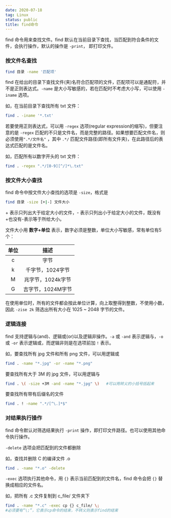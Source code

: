 ```yaml
---
date: 2020-07-18
tag: Linux
status: public
title: find命令
---
```




find 命令用来查找文件。find 默认在当前目录下查找，当匹配到符合条件的文件，会执行操作，默认的操作是 `-print`， 即打印文件。

### 按文件名查找

```bash
find 目录 -name '匹配项'
```

find 在给出的目录下查找文件(夹)名符合匹配项的文件，匹配项可以是通配符，并不是正则表达式。`-name` 是大小写敏感的，若在匹配时不考虑大小写，可以使用 `-iname` 选项。

如，在当前目录下查找所有 txt 文件：

```bash
find . -iname '*.txt'
```

若要使用正则表达式，可以用 `-regex` 选项(regular expression的缩写)，但要注意的是 `-regex` 匹配的不只是文件名，而是完整的路径。如果想要匹配文件名，则必须使用`".*/文件名"` ，其中 `.*/` 匹配文件路径(即所有文件夹)，在此路径后的表达式匹配的是文件名。

如，匹配所有以数字开头的 txt 文件：

```bash
find . -regex ".*/[0-9][^/]*\.txt"
```

### 按文件大小查找

find 命令中按文件大小查找的选项是 `-size`，格式是

```bash
find 目录 -size [+|-] 文件大小
```

\+ 表示只列出大于给定大小的文件，\- 表示只列出小于给定大小的文件，既没有+也没有-表示等于所给大小。

文件大小用 **数字+单位** 表示，数字必须是整数，单位大小写敏感，常有单位有5个：

| 单位 |       描述        |
| :--: | :---------------: |
|  c   |       字节        |
|  k   | 千字节，1024字节  |
|  M   | 兆字节，1024k字节 |
|  G   | 吉字节，1024M字节 |

在使用单位时，所有的文件都会按此单位计算，向上取整得到整数，不使用小数，因此 `-zise 2k` 筛选出所有大小在 1025 ~ 2048 字节的文件。

### 逻辑连接

find 支持逻辑与(and)、逻辑或(or)以及逻辑非操作。`-a` 或 `-and` 表示逻辑与，`-o` 或 `-or` 表示逻辑或，而逻辑非则是在选项前加 `!` 表示。

如，要查找所有 jpg 文件和所有 png 文件，可以用逻辑或

```bash
find . -name "*.jpg" -or -name "*.png"
```

要查找所有大于 3M 的 jpg 文件，可以用逻辑与

```bash
find . \( -size +3M -and -name "*.jpg" \)	#可以用转义的小括号括起来
```

要查找所有带有后缀名的文件

```bash
find . ! -name ".*/[^\.]*$"
```

### 对结果执行操作

find 命令默认对筛选结果执行 `-print` 操作，即打印文件路径。也可以使用其他命令执行操作。

`-delete` 选项会把匹配到的文件都删除

如，查找并删除 C 的编译文件 .o

```bash
find . -name "*.o" -delete
```

`-exec` 选项执行其他命令，用 `{}` 表示当前匹配到的文件名，find 命令会把 `{}` 替换成相应的文件名。

如，把所有 .c 文件复制到 c_file/ 文件夹下

```bash
find . -name "*.c" -exec cp {} c_file/ \;	
#必须要有“\;”，它表示cp命令的结束，不转义则表示find的结束
```



